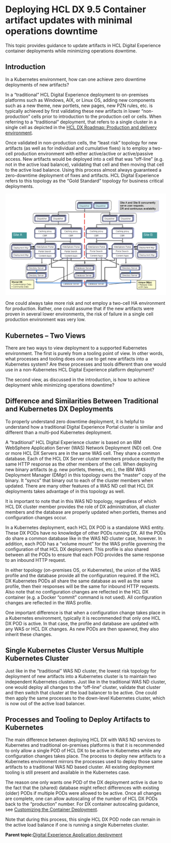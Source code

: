 # Deploying HCL DX 9.5 Container artifact updates with minimal operations downtime

This topic provides guidance to update artifacts in HCL Digital Experience container deployments while minimizing operations downtime.

## Introduction

In a Kubernetes environment, how can one achieve zero downtime deployments of new artifacts?

In a “traditional” HCL Digital Experience deployment to on-premises platforms such as Windows, AIX, or Linux OS, adding new components such as a new theme, new portlets, new pages, new PZN rules, etc. is typically achieved by first validating these new artifacts in lower “non-production” cells prior to introduction to the production cell or cells. When referring to a “traditional” deployment, that refers to a single cluster in a single cell as depicted in the [HCL DX Roadmap: Production and delivery environment](../install/rm_production_cluster.md).

Once validated in non-production cells, the “least risk” topology for new artifacts \(as well as for individual and cumulative fixes\) is to employ a two-cell production environment with either active/active or active/passive access. New artifacts would be deployed into a cell that was “off-line” \(e.g. not in the active load balance\), validating that cell and then moving that cell to the active load balance. Using this process almost always guaranteed a zero-downtime deployment of fixes and artifacts. HCL Digital Experience refers to this topology as the “Gold Standard” topology for business critical deployments.

![](../assets/HCL_DX_High%20Availability_Gold_Standard_topology.jpg "HCL Digital Experience High Availability “Gold Standard” topology")

One could always take more risk and not employ a two-cell HA environment for production. Rather, one could assume that if the new artifacts were proven in several lower environments, the risk of failure in a single cell production environment was very low.

## Kubernetes – Two Views

There are two ways to view deployment to a supported Kubernetes environment. The first is purely from a tooling point of view. In other words, what processes and tooling does one use to get new artifacts into a Kubernetes system? Are these processes and tools different than one would use in a non-Kubernetes HCL Digital Experience platform deployment?

The second view, as discussed in the introduction, is how to achieve deployment while minimizing operations downtime?

## Difference and Similarities Between Traditional and Kubernetes DX Deployments

To properly understand zero downtime deployment, it is helpful to understand how a traditional Digital Experience Portal cluster is similar and different than a multi-pod Kubernetes deployment.

A “traditional” HCL Digital Experience cluster is based on an IBM WebSphere Application Server \(WAS\) Network Deployment \(ND\) cell. One or more HCL DX Servers are in the same WAS cell. They share a common database. Each of the HCL DX Server cluster members produce exactly the same HTTP response as the other members of the cell. When deploying new binary artifacts \(e.g. new portlets, themes, etc.\), the IBM WAS Deployment Manager \(DMgr\) in this topology owns the “master” copy of the binary. It “syncs” that binary out to each of the cluster members when updated. There are many other features of a WAS ND cell that HCL DX deployments takes advantage of in this topology as well.

It is important to note that in this WAS ND topology, regardless of which HCL DX cluster member provides the role of DX administration, all cluster members and the database are properly updated when portlets, themes and configuration changes occur.

In a Kubernetes deployment, each HCL DX POD is a standalone WAS entity. These DX PODs have no knowledge of other PODs running DX. All the PODs do share a common database like in the WAS ND cluster case, however. In addition, each POD has a “volume mount” for the WAS profile governing the configuration of that HCL DX deployment. This profile is also shared between all the PODs to ensure that each POD provides the same response to an inbound HTTP request.

In either topology \(on-premises OS, or Kubernetes\), the union of the WAS profile and the database provide all the configuration required. If the HCL DX Kubernetes PODs all share the same database as well as the same profile, then their responses will be the same for inbound HTTP requests. Also note that no configuration changes are reflected in the HCL DX container \(e.g. a Docker “commit” command is not used\). All configuration changes are reflected in the WAS profile.

One important difference is that when a configuration change takes place in a Kubernetes environment, typically it is recommended that only one HCL DX POD is active. In that case, the profile and database are updated with any WAS or HCL DX changes. As new PODs are then spawned, they also inherit these changes.

## Single Kubernetes Cluster Versus Multiple Kubernetes Cluster

Just like in the “traditional” WAS ND cluster, the lowest risk topology for deployment of new artifacts into a Kubernetes cluster is to maintain two independent Kubernetes clusters. Just like in the traditional WAS ND cluster, one would deploy all changes to the “off-line” cluster, validate that cluster and then switch that cluster at the load balancer to be active. One could then apply the same processes to the down-level Kubernetes cluster, which is now out of the active load balancer.

## Processes and Tooling to Deploy Artifacts to Kubernetes

The main difference between deploying HCL DX with WAS ND services to Kubernetes and traditional on-premises platforms is that it is recommended to only allow a single POD of HCL DX to be active in Kubernetes while any configuration changes takes place. The process to deploy new artifacts to a Kubernetes environment mirrors the processes used to deploy those same artifacts to a traditional WAS ND based cluster. All existing deployment tooling is still present and available in the Kubernetes case.

The reason one only wants one POD of the DX deployment active is due to the fact that the \(shared\) database might reflect differences with existing \(older\) PODs if multiple PODs were allowed to be active. Once all changes are complete, one can allow autoscaling of the number of HCL DX PODs back to the “production” number. For DX container autoscaling guidance, see [Customizing the Container Deployment](customizing_container_deployment.md).

Note that during this process, this single HCL DX POD node can remain in the active load balance if one is running a single Kubernetes cluster.

**Parent topic:**[Digital Experience Application deployment](../containerization/ci_cd.md)

